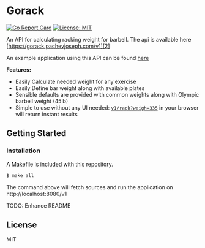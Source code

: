 # Gorack

[![Go Report Card](https://goreportcard.com/badge/github.com/pachev/gorack)][1]
[![License: MIT](https://img.shields.io/badge/License-MIT-yellow.svg)][6]


An API for calculating racking weight for barbell. The api is available here [https://gorack.pachevjoseph.com/v1][2]

An example application using this API can be found [here][3]

**Features:**

* Easily Calculate needed weight for any exercise
* Easily Define bar weight along with available plates
* Sensible defaults are provided with common weights along with Olympic barbell weight (45lb)
* Simple to use without any UI needed: [`v1/rack?weigh=335`][4] in your browser will return instant results 

## Getting Started

### Installation

A Makefile is included with this repository. 
```bash
$ make all
```

The command above will fetch sources and run the application on http://localhost:8080/v1

TODO: Enhance README

## License
MIT

[1]: https://goreportcard.com/report/github.com/pachev/gorack
[2]: https://gorack.pachevjoseph.com/v1/rack
[3]: Nothing
[4]: https://gorack.pachevjoseph.com/v1/rack?weight=335
[5]: https://golang.org/doc/install
[6]: https://opensource.org/licenses/MIT